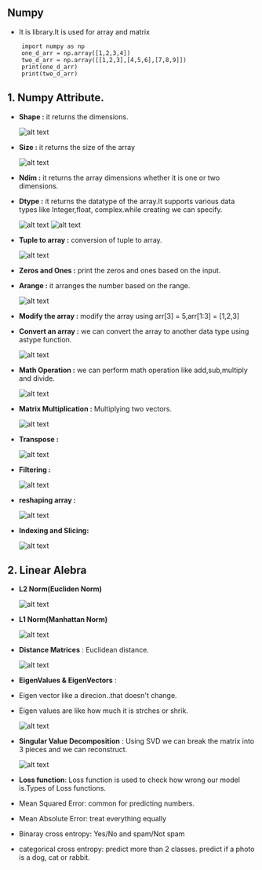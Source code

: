 ## Numpy

- It is library.It is used for array and matrix

```
    import numpy as np
    one_d_arr = np.array([1,2,3,4])
    two_d_arr = np.array([[1,2,3],[4,5,6],[7,8,9]])
    print(one_d_arr)
    print(two_d_arr)

```

## 1. Numpy Attribute.

- **Shape :** it returns the dimensions. 

    ![alt text](Images/numpy_shape.png)

- **Size :** it returns the size of the array

    ![alt text](Images/numpy_size.png)

- **Ndim :** it returns the array dimensions whether it is one or two dimensions.

- **Dtype :** it returns the datatype of the array.It supports various data types like Integer,float, complex.while creating we can specify.

    ![alt text](Images/numpy_dtype.png)
    ![alt text](Images/numpy_dtype1.png)

- **Tuple to array :** conversion of tuple to array.

    ![alt text](Images/numpy_tuple.png)

- **Zeros and Ones :** print the zeros and ones based on the input.

- **Arange :** it arranges the number based on the range.

    ![alt text](Images/numpy_Arrange.png)

- **Modify the array :** modify the array using arr[3] = 5,arr[1:3] = [1,2,3]

- **Convert an array :** we can convert the array to another data type using astype function.

    ![alt text](Images/numpy_datatypeConversion.png)

- **Math Operation :** we can perform math operation like add,sub,multiply and divide.

    ![alt text](Images/numpy_math.png)

- **Matrix Multiplication :** Multiplying two vectors.

    ![alt text](Images/numpy_matrixMult.png)

- **Transpose :**

    ![alt text](Images/numpy_transpose.png)

- **Filtering :**

    ![alt text](Images/numpy_filtering.png)

- **reshaping array :**

    ![alt text](Images/numpy_reshaping.png)

- **Indexing and Slicing:**

    ![alt text](Images/Slicing.png)

## 2. Linear Alebra

- **L2 Norm(Eucliden Norm)**

    ![alt text](Images/L2Norm.png)

- **L1 Norm(Manhattan Norm)**

    ![alt text](Images/L1Norm.png)

- **Distance Matrices** : Euclidean distance.

    ![alt text](Images/numpy_Vector.png)

- **EigenValues & EigenVectors** :
- Eigen vector like a direcion..that doesn't change.
- Eigen values are like how much it is strches or shrik.

    ![alt text](Images/eigenVal.png)

- **Singular Value Decomposition** : Using SVD we can break the matrix into 3 pieces and we can reconstruct.

    ![alt text](Images/numpy_svd.png)

- **Loss function**: Loss function is used to check how wrong our model is.Types of Loss functions.

- Mean Squared Error: common for predicting numbers.
- Mean Absolute Error: treat everything equally
- Binaray cross entropy: Yes/No and spam/Not spam
- categorical cross entropy: predict more than 2 classes. predict if a photo is a dog, cat or rabbit.
